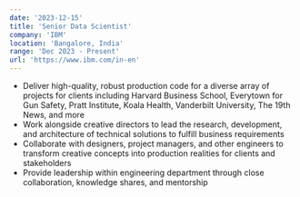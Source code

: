 ```yaml
---
date: '2023-12-15'
title: 'Senior Data Scientist'
company: 'IBM'
location: 'Bangalore, India'
range: 'Dec 2023 - Present'
url: 'https://www.ibm.com/in-en'
---
```


- Deliver high-quality, robust production code for a diverse array of projects for clients including Harvard Business School, Everytown for Gun Safety, Pratt Institute, Koala Health, Vanderbilt University, The 19th News, and more
- Work alongside creative directors to lead the research, development, and architecture of technical solutions to fulfill business requirements
- Collaborate with designers, project managers, and other engineers to transform creative concepts into production realities for clients and stakeholders
- Provide leadership within engineering department through close collaboration, knowledge shares, and mentorship
